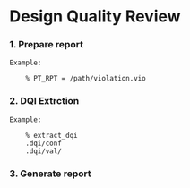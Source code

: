 # Design Quality Review

### 1. Prepare report

	Example:

		% PT_RPT = /path/violation.vio


### 2. DQI Extrction

	Example:

		% extract_dqi
		.dqi/conf
		.dqi/val/
		
### 3. Generate report
